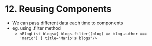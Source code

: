 # 12. Reusing Components
- We can pass different data each time to components
- eg. using .filter method
  - `<BlogList blogs={ blogs.filter((blog) => blog.author === 'mario') } title="Mario's blogs"/>`